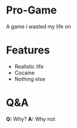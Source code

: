 # Pro-Game
 A game i wasted my life on
 
# Features
  - Realistic life
  - Cocaine
  - Nothing else

# Q&A
 **Q:** Why?
 **A:** Why not
